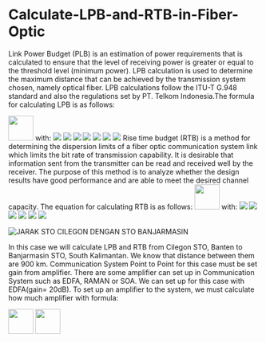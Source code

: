 # Calculate-LPB-and-RTB-in-Fiber-Optic

<p>Link Power Budget (PLB) is an estimation of power requirements that is calculated to ensure that the level of receiving power is greater or equal to the threshold level (minimum power). LPB calculation is used to determine the maximum distance that can be achieved by the transmission system chosen, namely optical fiber. LPB calculations follow the ITU-T G.948 standard and also the regulations set by PT. Telkom Indonesia.The formula for calculating LPB is as follows:</p>
      <l><img src="https://render.githubusercontent.com/render/math?math=\alpha_T = 2\alpha_{c} %2B N_{s}\alpha_{s} %2B L\alpha_f %2B Ms" weight=1000 height=50></l>
with:
<img src="https://render.githubusercontent.com/render/math?math=\alpha_T= Total\\Attenuation">
<img src="https://render.githubusercontent.com/render/math?math=\alpha_{c}= Attenuation\\of\\Connector"> 
<img src="https://render.githubusercontent.com/render/math?math=N_{s}= Total\\of\\Splice\\Cable">
<img src="https://render.githubusercontent.com/render/math?math=\alpha_{s}= Attenuation\\of\\Splice">
<img src="https://render.githubusercontent.com/render/math?math=L= Distance">
<img src="https://render.githubusercontent.com/render/math?math=\alpha_f= Attenuation\\of\\Fiber">
<img src="https://render.githubusercontent.com/render/math?math=Ms= Margin\\System">
Rise time budget (RTB) is a method for determining the dispersion limits of a fiber optic communication system link which limits the bit rate of transmission capability. It is desirable that information sent from the transmitter can be read and received well by the receiver. The purpose of this method is to analyze whether the design results have good performance and are able to meet the desired channel capacity. The equation for calculating RTB is as follows:
<img src="https://render.githubusercontent.com/render/math?math=\t_{sys}=\sqrt{t_{tx}^2 %2B t_{mat}^2 %2B t_{mod}^2 %2B t_{wg}^2 %2B t_{rx}}" weight=1000 height=50>
with:
<img src="https://render.githubusercontent.com/render/math?math=\t_{sys}= Total\\Dispertion">
<img src="https://render.githubusercontent.com/render/math?math=\t_{tx}= Dispertion\\of\\Transmitter"> 
<img src="https://render.githubusercontent.com/render/math?math=\t_{mat}= Dispertion\\of\\Material">
<img src="https://render.githubusercontent.com/render/math?math=\t_{mod}= Dispertion\\of\\Mode">
<img src="https://render.githubusercontent.com/render/math?math=\t_{wg}= Dispertion\\of\\Waveguide">
<img src="https://render.githubusercontent.com/render/math?math=\t_{rx}= Dispertion\\of\\Receiver">

![JARAK STO CILEGON DENGAN STO BANJARMASIN](https://user-images.githubusercontent.com/68779231/111249143-cf102180-863d-11eb-99b9-62da9c57d32c.PNG)

In this case we will calculate LPB and RTB from Cilegon STO, Banten to Banjarmasin STO, South Kalimantan. We know that distance between them are 900 km. Communication System Point to Point for this case must be set gain from amplifier. There are some amplifier can set up in Communication System such as EDFA, RAMAN or SOA. We can set up for this case with EDFA(gain= 20dB). To set up an amplifier to the system, we must calculate how much amplifier with formula:
<tr><img src="https://render.githubusercontent.com/render/math?math=\alpha = G - M_{s}" weight=1000 height=50></tr>
<img src="https://render.githubusercontent.com/render/math?math=L_{oa}=\frac{\alpha %2B \alpha_{s} %2B 2\alpha_{c}}{\alpha_{s} %2B \frac{\alpha_{s}}{100km}}" weight=1000 height=50>
